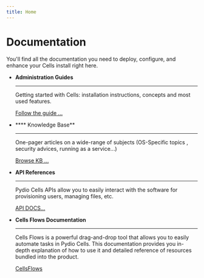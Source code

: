 ```yaml
---
title: Home
---
```


# Documentation
You'll find all the documentation you need to deploy, configure, and enhance your Cells install right here.

<div class="grid cards" markdown>

-   **Administration Guides**

    ---
    Getting started with Cells: installation instructions, concepts and most used features.

    [Follow the guide ...](../admin-guide/)

-   **** Knowledge Base**

    ---    
    One-pager articles on a wide-range of subjects (OS-Specific topics , security advices, running as a service...)

    [Browse KB ...](../knowledge-base/)

-   **API References**

    ---
    Pydio Cells APIs allow you to easily interact with the software for provisioning users, managing files, etc.

    [API DOCS...](../developer-guide/)

-   **Cells Flows Documentation**

    ---
    Cells Flows is a powerful drag-and-drop tool that allows you to easily automate tasks in Pydio Cells. This documentation provides you in-depth explanation of how to use it and detailed reference of resources bundled into the product.

    [CellsFlows](../cellsflows/)

</div>

